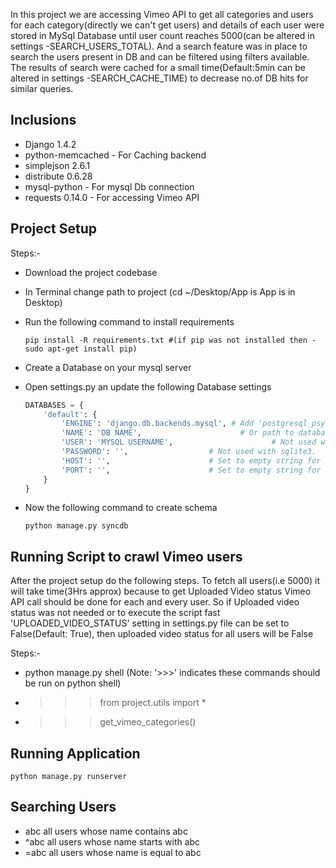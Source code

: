 In this project we are accessing Vimeo API to get all categories and users for each category(directly we can't get users)
and details of each user were stored in MySql Database until user count reaches 5000(can be altered in settings -SEARCH_USERS_TOTAL).
And a search feature was in place to search the users present in DB and can be filtered using filters available. The results of
search were cached for a small time(Default:5min can be altered in settings -SEARCH_CACHE_TIME) to decrease no.of DB hits for
similar queries.



## Inclusions
* Django 1.4.2
* python-memcached - For Caching backend
* simplejson 2.6.1
* distribute 0.6.28
* mysql-python - For mysql Db connection
* requests 0.14.0 - For accessing Vimeo API



## Project Setup
Steps:-
* Download the project codebase
* In Terminal change path to project (cd ~/Desktop/App is App is in Desktop)
* Run the following command to install requirements
    ```
    pip install -R requirements.txt #(if pip was not installed then - sudo apt-get install pip)
    ```
* Create a Database on your mysql server
* Open settings.py an update the following Database settings

    ```python
    DATABASES = {
        'default': {
            'ENGINE': 'django.db.backends.mysql', # Add 'postgresql_psycopg2', 'mysql', 'sqlite3' or 'oracle'.
            'NAME': 'DB NAME',                      # Or path to database file if using sqlite3.
            'USER': 'MYSQL USERNAME',                      # Not used with sqlite3.
            'PASSWORD': '',                  # Not used with sqlite3.
            'HOST': '',                      # Set to empty string for localhost. Not used with sqlite3.
            'PORT': '',                      # Set to empty string for default. Not used with sqlite3.
        }
    }
    ```
* Now the following command to create schema
    ```
    python manage.py syncdb
    ```



## Running Script to crawl Vimeo users

After the project setup do the following steps. To fetch all users(i.e 5000) it will take time(3Hrs approx) because to get
Uploaded Video status Vimeo API call should be done for each and every user. So if Uploaded video status was not needed or
to execute the script fast 'UPLOADED_VIDEO_STATUS' setting in settings.py file can be set to False(Default: True), then
uploaded video status for all users will be False


Steps:-
* python manage.py shell
    (Note: '>>>' indicates these commands should be run on python shell)
* >>> from project.utils import *
* >>> get_vimeo_categories()



## Running Application	
    python manage.py runserver


## Searching Users

* abc                     all users whose name contains abc
* ^abc                    all users whose name starts with abc
* =abc                    all users whose name is equal to abc
